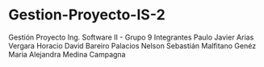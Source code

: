 # Gestion-Proyecto-IS-2
Gestión Proyecto Ing. Software II - Grupo 9
        Integrantes
Paulo Javier Arias Vergara
Horacio David Bareiro Palacios
Nelson Sebastián Malfitano Genéz
Maria Alejandra Medina Campagna

